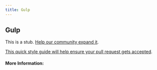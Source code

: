 ```yaml
---
title: Gulp
---
```


## Gulp

This is a stub. [Help our community expand it](https://github.com/freecodecamp/guides/tree/master/src/pages/articles/tools/gulp/index.md).

[This quick style guide will help ensure your pull request gets accepted](https://github.com/freeCodeCamp/guides/blob/master/README.md).

<!-- The article goes here, in GitHub-flavored Markdown. Feel free to add YouTube videos, images, and CodePen/JSBin embeds  -->

#### More Information:
<!-- Please add any articles you think might be helpful to read before writing the article -->


